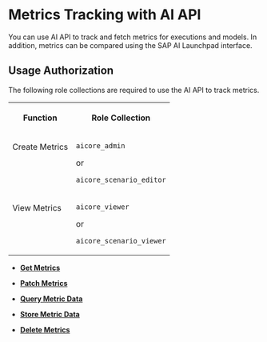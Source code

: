 <!-- loio9a335bd5b45342bc89c0890b802709f5 -->

# Metrics Tracking with AI API

You can use AI API to track and fetch metrics for executions and models. In addition, metrics can be compared using the SAP AI Launchpad interface.



## Usage Authorization

The following role collections are required to use the AI API to track metrics.


<table>
<tr>
<th valign="top">

Function

</th>
<th valign="top">

Role Collection

</th>
</tr>
<tr>
<td valign="top">

Create Metrics

</td>
<td valign="top">

`aicore_admin`

or

`aicore_scenario_editor`

</td>
</tr>
<tr>
<td valign="top">

View Metrics

</td>
<td valign="top">

`aicore_viewer`

or

`aicore_scenario_viewer`

</td>
</tr>
</table>

-   **[Get Metrics](get-metrics-f7eaf28.md "")**  

-   **[Patch Metrics](patch-metrics-77e386e.md "")**  

-   **[Query Metric Data](query-metric-data-f25046f.md "")**  

-   **[Store Metric Data](store-metric-data-ab04f04.md "")**  

-   **[Delete Metrics](delete-metrics-4d9bbe1.md "")**  


